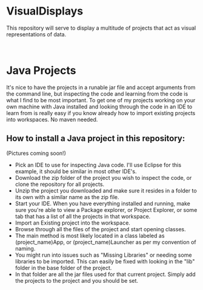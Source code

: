 # VisualDisplays
<p>This repository will serve to display a multitude of projects that act as visual representations of data.</p>
</br>
<h1>Java Projects</h1>
<p>It's nice to have the projects in a runable jar file and accept arguments from the command line, but inspecting the code and learning from the code is what I find to be most important. To get one of my projects working on your own machine with Java installed and looking through the code in an IDE to learn from is really easy if you know already how to import existing projects into workspaces. No maven needed.</p>
<h2>How to install a Java project in this repository:</h2>
(Pictures coming soon!)
<ul>
  <li>Pick an IDE to use for inspecting Java code. I'll use Eclipse for this example, it should be similar in most other IDE's.</li>
  <li>Download the zip folder of the project you wish to inspect the code, or clone the repository for all projects.</li>
  <li>Unzip the project you downloaded and make sure it resides in a folder to its own with a similar name as the zip file.</li>
  <li>Start your IDE. When you have everything installed and running, make sure you're able to view a Package explorer, or Project Explorer, or some tab that has a list of all the projects in that workspace.</li>
  <li>Import an Existing project into the workspace.</li>
  <li>Browse through all the files of the project and start opening classes.</li>
  <li>The main method is most likely located in a class labeled as (project_name)App, or (project_name)Launcher as per my convention of naming.</li>
  <li>You might run into issues such as "Missing Libraries" or needing some libraries to be imported. This can easily be fixed with looking in the "lib" folder in the base folder of the project.</li>
  <li>In that folder are all the jar files used for that current project. Simply add the projects to the project and you should be set.</li>
</ul>
